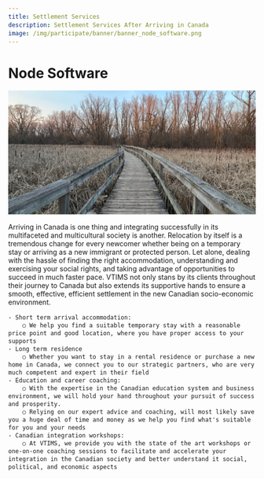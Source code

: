 ```yaml
---
title: Settlement Services
description: Settlement Services After Arriving in Canada
image: /img/participate/banner/banner_node_software.png
---
```


# Node Software

![Node Software](/img/participate/banner/settlement1.jpg)


Arriving in Canada is one thing and integrating successfully in its multifaceted and multicultural society is another. Relocation by itself is a tremendous change for every newcomer whether being on a temporary stay or arriving as a new immigrant or protected person. Let alone, dealing with the hassle of finding the right accommodation, understanding  and exercising your social rights, and taking advantage of opportunities to succeed in much faster pace.  VTIMS not only stans by its clients throughout their journey to Canada but also extends its supportive hands to ensure a smooth, effective, efficient settlement in the new Canadian socio-economic environment.  

	- Short term arrival accommodation:
		○ We help you find a suitable temporary stay with a reasonable price point and good location, where you have proper access to your supports
	- Long term residence
		○ Whether you want to stay in a rental residence or purchase a new home in Canada, we connect you to our strategic partners, who are very much competent and expert in their field
	- Education and career coaching:
		○ With the expertise in the Canadian education system and business environment, we will hold your hand throughout your pursuit of success and prosperity. 
		○ Relying on our expert advice and coaching, will most likely save you a huge deal of time and money as we help you find what's suitable for you and your needs
	- Canadian integration workshops:
		○ At VTIMS, we provide you with the state of the art workshops or one-on-one coaching sessions to facilitate and accelerate your integration in the Canadian society and better understand it social, political, and economic aspects


<!-- **IOTA networks consist of interconnected nodes that run the same node software. This software gives nodes read/write access to the Tangle, allows them to validate transactions, and allows them to store transactions in their local ledgers.**

## Hornet

HORNET is a powerful, community-driven IOTA node software written in Go. It is easy to install and runs on low-end devices like the Raspberry Pi 4. Hornet is being built and maintained by a group of community developers alongside the IOTA Foundation. Hornet is a full-fledged software providing full node capabilities including full support of the Chrysalis network update.

By running your own node you have the following benefits:

You have direct access to an IOTA network instead of having to connect to and trust someone else's node You help the IOTA network to become more distributed and more resilient by validating messages and value transactions in the IOTA network.

The Hornet Software will be further developed to run in the upcoming decentralized IOTA 2.0 network.

The full documentation for Hornet can be found here:

- [Hornet Documentation](/hornet/welcome)

The source code of the software can be found here:

- [Hornet GitHub](https://github.com/gohornet/hornet)

### Hornet Installation guides:

Standard installation following the Hornet Documentation:

- [Hornet documentation - set up a node](/hornet/getting_started)

### Hornet Community Tutorials:

Guides and easy one - line installations scripts created by IOTA community members:

- Nuriels playbook installation using Docker: [Nuriel's playbook](https://github.com/nuriel77/hornet-playbook)

- DeMicheles one-liner using Nuriels Playbook: [Install Hornet](https://github.com/demichele/install-hornet-1.5)

- Step-by-Step guide for Windows users by Phylo:

  - [Hornet node Installation guide Part 1](https://phyloiota.medium.com/iota-hornet-node-installation-81747de28338)
  - [Hornet node Installation guide Part 2](https://phyloiota.medium.com/iota-hornet-node-installation-2-8f2639e04d1d)

- [SWARM Hornet](https://github.com/tanglebay/swarm)

- Install Hornet Mainnet Node using `apt`: [Svenger 87 Alphanet Tutorial](https://github.com/svenger87/hornet-alphanet-tutorial)

- Run Hornet on a Raspberry Pi: [Raspihive Hornet](https://docs.raspihive.org/docs/install#45-first-start-of-raspihive-and-installation-of-the-hornet-node)

## BEE

The IOTA Foundation aims to allow machines of all performance levels to contribute to the IOTA network, from microcontrollers to phones, web browsers, and servers.

Therefore, Bee is being developed as a modular collection of extendable crates, which expose foreign function interfaces (FFIs) for the next iteration of client libraries.

Bee is together with Hornet the second Node software implemented to run on the IOTA Mainnet.

Bee will also be further developed to be a reference implementation in the upcoming decentralized IOTA 2.0 Mainnet.

The full documentation for BEE can be found here:

- [BEE Documentation](/bee/getting_started)

The source code of the software can be found here:

- [Bee GitHub](https://github.com/iotaledger/bee)

### BEE Installation guides

Standard installation following the Bee Documentation:

- [Set up a BEE Node](/bee/setup_a_node)

### Bee Community Tutorials:

- [SWARM Bee](https://github.com/tanglebay/swarm)

## GoShimmer

GoShimmer is a prototype node software exploring the implementation of IOTA 2.0. It is a research and engineering project from the IOTA Foundation seeking to evaluate Coordicide concepts by implementing them in a node software.

Due to the prototypical nature of the project, things written today may reflect how things are tomorrow.

The software is written in Go and is currently the software used in the IOTA 2.0 DevNet where the upcoming IOTA 2.0 version without a coordinator node is tested and optimized in collaboration with a huge amount of community contributors. GoShimmer allows testing and analyzing all upcoming features of IOTA and is therefore an essential part of the ongoing IOTA Research.

GoShimmer will not be developed as an upcoming Mainnet node Software.

The full documentation for GoShimmer can be found here:

- [GoShimmer Documentation](/goshimmer/welcome)

The source code of the software can be found here:

- [GoShimmer GitHub](https://github.com/iotaledger/goshimmer)

### GoShimmer Installation guides

Standard installation following the Documentation:

- [GoShimmer Node Setup](/goshimmer/tutorials/setup)

### GoShimmer community tutorials:

- Nuriels GoShimmer Playbook: [Nuriel77 GoShimmer](https://github.com/nuriel77/goshimmer-playbook)
- DeMichelle Shell Script: [DeMichelle GoShimmer](https://github.com/demichele/install-goshimmer)
- [SWARM GoShimmer](https://github.com/tanglebay/swarm)

## Chronicle Permanode

Chronicle provides tools for managing and accessing permanode solutions using the IOTA actor framework backstage. With Chronicle, you can:

- Store IOTA messages in real-time, using one or more Scylla clusters
- Explore stored messages using an HTTP API
- Store the data you want by modifying incoming messages
- Filter data to store it how and where you want (work in progress)

The full documentation for Chronicle Permanodes can be found here:

- [Chronicle Documentation/GitHub](https://github.com/iotaledger/chronicle.rs)

## WASP Smart Contract Node

Wasp is a node software developed by the IOTA Foundation to run the IOTA Smart Contract Protocol (ISCP in short) on top of the IOTA Tangle.

Wasp is still a work in progress and is purely for development and testing purposes. It runs in combination with GoShimmer Nodes on the IOTA 2.0 DevNet.

The full documentation for WASP Smart Contract Nodes can be found here:

- [WASP Documentation/GitHub](https://github.com/iotaledger/wasp)

Thanks to the great team of Zignartech, a docker image for a full installation of a wasp node with the corresponding goshimmer node is available, so you will have a super easy setup for your IOTA smartcontract development and tests:

- [Wasp / Goshimmer Docker image](https://hub.docker.com/r/zignartech/wasp) -->
